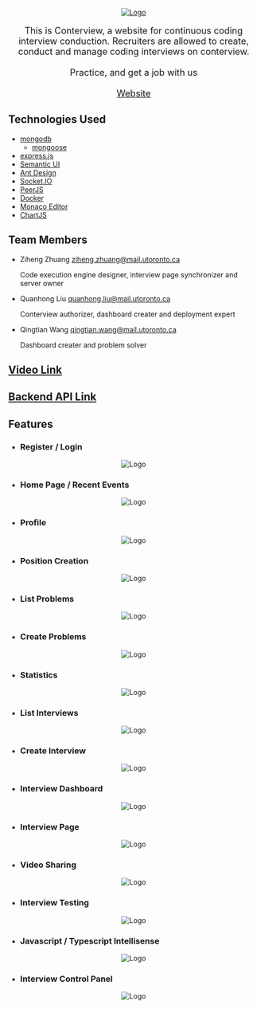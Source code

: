 <p align="center">
  <a href="https://github.com/tiafs/conterview">
    <img src="frontend/src/static/images/logo.jpg" alt="Logo">
  </a>

  <p align="center" style="font-size: 18px">
    This is Conterview, a website for continuous coding interview conduction. Recruiters are allowed to create, conduct and manage coding interviews on conterview.
    <br/>
    <br/>
    Practice, and get a job with us
    <br/>
    <br/>
    <a href="https://www.conterview.com/">Website</a>
  </p>

</p>

## Technologies Used

+ [mongodb](https://www.mongodb.com/)
  + [mongoose](https://mongoosejs.com/)
+ [express.js](https://expressjs.com/)
+ [Semantic UI](https://semantic-ui.com/)
+ [Ant Design](https://ant.design/)
+ [Socket.IO](https://socket.io/)
+ [PeerJS](https://peerjs.com/)
+ [Docker](https://www.docker.com/)
+ [Monaco Editor](https://microsoft.github.io/monaco-editor/)
+ [ChartJS](https://www.chartjs.org/)

## Team Members
+ Ziheng Zhuang ziheng.zhuang@mail.utoronto.ca

  Code execution engine designer, interview page synchronizer and server owner

+ Quanhong Liu quanhong.liu@mail.utoronto.ca

  Conterview authorizer, dashboard creater and deployment expert

+ Qingtian Wang qingtian.wang@mail.utoronto.ca

  Dashboard creater and problem solver


## [Video Link](https://www.youtube.com/watch?v=2RTqSSH7_k4)

## [Backend API Link](Backend-API.md)

## Features

- ### Register / Login

<p align="center">
  <img src="images/register.png" alt="Logo">
</p>

- ### Home Page / Recent Events

<p align="center">
  <img src="images/home.png" alt="Logo">
</p>

- ### Profile

<p align="center">
  <img src="images/profile.png" alt="Logo">
</p>

- ### Position Creation

<p align="center">
  <img src="images/position-create.png" alt="Logo">
</p>

- ### List Problems

<p align="center">
  <img src="images/problem.png" alt="Logo">
</p>

- ### Create Problems

<p align="center">
  <img src="images/problem-create.png" alt="Logo">
</p>

- ### Statistics

<p align="center">
  <img src="images/statistics.png" alt="Logo">
</p>

- ### List Interviews

<p align="center">
  <img src="images/interview.png" alt="Logo">
</p>

- ### Create Interview

<p align="center">
  <img src="images/interview-create.png" alt="Logo">
</p>

- ### Interview Dashboard

<p align="center">
  <img src="images/interview-dashboard.png" alt="Logo">
</p>

- ### Interview Page

<p align="center">
  <img src="images/interview-page.png" alt="Logo">
</p>

- ### Video Sharing

<p align="center">
  <img src="images/interview-video.png" alt="Logo">
</p>

- ### Interview Testing

<p align="center">
  <img src="images/interview-testing.png" alt="Logo">
</p>

- ### Javascript / Typescript Intellisense

<p align="center">
  <img src="images/javascript-intellisense.png" alt="Logo">
</p>

- ### Interview Control Panel

<p align="center">
  <img src="images/interview-control.png" alt="Logo">
</p>
